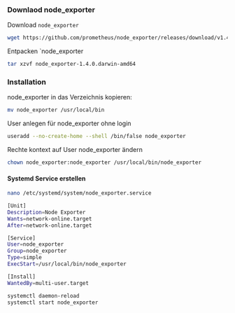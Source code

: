 ### Downlaod node_exporter

Download `node_exporter`
```bash
wget https://github.com/prometheus/node_exporter/releases/download/v1.4.0/node_exporter-1.4.0.linux-amd64.tar.gz
```

Entpacken `node_exporter
```bash
tar xzvf node_exporter-1.4.0.darwin-amd64
```

### Installation
node_exporter in das Verzeichnis kopieren:
```bash
mv node_exporter /usr/local/bin
```
User anlegen für node_exporter ohne login
```bash
useradd --no-create-home --shell /bin/false node_exporter
```
Rechte kontext auf User node_exporter ändern
```bash
chown node_exporter:node_exporter /usr/local/bin/node_exporter
```
#### Systemd Service erstellen

```bash
nano /etc/systemd/system/node_exporter.service

[Unit]
Description=Node Exporter
Wants=network-online.target
After=network-online.target

[Service]
User=node_exporter
Group=node_exporter
Type=simple
ExecStart=/usr/local/bin/node_exporter

[Install]
WantedBy=multi-user.target

```

```bash
systemctl daemon-reload
systemctl start node_exporter
```